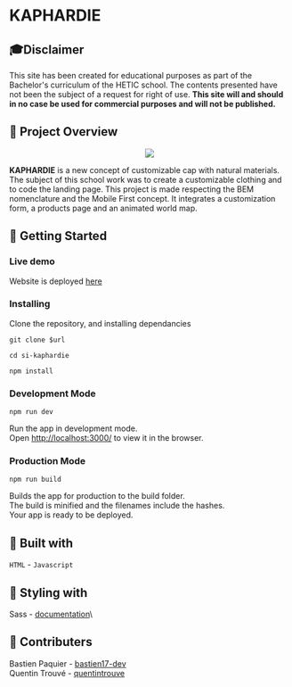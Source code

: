 # KAPHARDIE

## 🎓Disclaimer

This site has been created for educational purposes as part of the Bachelor's curriculum of the HETIC school. The contents presented have not been the subject of a request for right of use. **This site will and should in no case be used for commercial purposes and will not be published.**

## 🧢 Project Overview
<p align="center">
  <img src="src/assets/Gif/kaphardi.gif">
</p>

**KAPHARDIE** is a new concept of customizable cap with natural materials. The subject of this school work was to create a customizable clothing and to code the landing page. This project is made respecting the BEM nomenclature and the Mobile First concept. It integrates a customization form, a products page and an animated world map.

## 🚀 Getting Started

### Live demo

Website is deployed [here](https://kaphardie.netlify.app/)

### Installing

Clone the repository, and installing dependancies

```
git clone $url
```

```
cd si-kaphardie
```

```
npm install
```

### Development Mode

```
npm run dev
```

Run the app in development mode.\
Open [http://localhost:3000/](http://localhost:3000/) to view it in the browser.

### Production Mode

```
npm run build
```

Builds the app for production to the build folder.\
The build is minified and the filenames include the hashes.\
Your app is ready to be deployed.

## 🔨 Built with

`HTML` - `Javascript` 

## 🎨 Styling with

Sass - [documentation](https://sass-lang.com/documentation/)\

## 👥 Contributers

Bastien Paquier - [bastien17-dev](https://github.com/bastien17-dev)  
Quentin Trouvé - [quentintrouve](https://github.com/quentintrouve)
